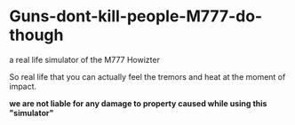 # Guns-dont-kill-people-M777-do-though
a real life simulator of the M777 Howizter 

So real life that you can actually feel the tremors and heat at the moment of impact.

__we are not liable for any damage to property caused while using this "simulator"__
